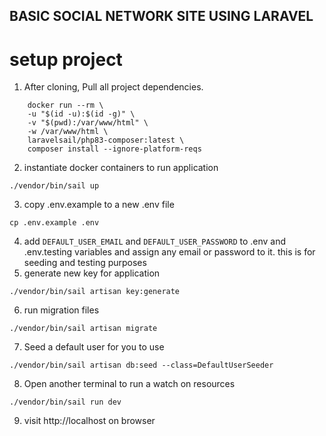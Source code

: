 ## BASIC SOCIAL NETWORK SITE USING LARAVEL

# setup project
1. After cloning, Pull all project dependencies. 
``` 
    docker run --rm \
    -u "$(id -u):$(id -g)" \
    -v "$(pwd):/var/www/html" \
    -w /var/www/html \
    laravelsail/php83-composer:latest \
    composer install --ignore-platform-reqs 
```
2. instantiate docker containers to run application
```
./vendor/bin/sail up
```
3. copy .env.example to a new .env file
```
cp .env.example .env
```
4. add `DEFAULT_USER_EMAIL` and `DEFAULT_USER_PASSWORD` to .env and .env.testing variables and assign any email or password to it. this is for seeding and testing purposes
5. generate new key for application
```
./vendor/bin/sail artisan key:generate
```
6. run migration files
```
./vendor/bin/sail artisan migrate
```
7. Seed a default user for you to use
```
./vendor/bin/sail artisan db:seed --class=DefaultUserSeeder
```
8. Open another terminal to run a watch on resources
```
./vendor/bin/sail run dev
```
9. visit http://localhost on browser

